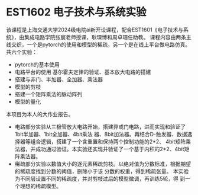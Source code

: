 # EST1602 电子技术与系统实验
该课程是上海交通大学2024级电院ai新开设课程，配合EST1601《电子技术与系统》，由集成电路学院张宸老师授课，耿琛博和周卓珊任助教。
课程内容由两条主线交织，一个是pytorch的使用和模型的稀疏，另一个是在线上平台做电路仿真。共六个实验：
- pytorch的基本使用
- 电路平台的使用 基尔霍夫定律的验证、基本放大电路的搭建
- 搭建与非门、半加器、全加器、乘法器
- 模型的剪枝
- 搭建一个矩阵乘法的脉动阵列
- 模型的量化

本项目为本人的大作业报告。
- 电路部分实验从三极管放大电路开始，搭建异或门电路，进而实现和验证了1bit半加器、1bit全加器、4bit乘法
器、8bit加法器。再结合D-触发器、数据选择器等组合逻辑，搭建了一个含重置和保持两个控制功能的2\*2、
4bit矩阵乘法器，并成功通过验证。本实验还实现并验证了一个基于内积的2\*2、4bit矩阵乘法器。
- 稀疏部分实验以数值大小的逐元素稀疏剪枝。以绝对值为分数标准，根据期望的稀疏度找到分数的阈值，删除小于该
分数的权重，得到稀疏张量。 本实验为不同层设置不同的稀疏度，并对剪枝过后的模型微调，再训练5轮，得
到一个理想的稀疏模型。
